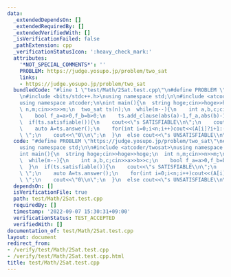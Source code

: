 ```yaml
---
data:
  _extendedDependsOn: []
  _extendedRequiredBy: []
  _extendedVerifiedWith: []
  _isVerificationFailed: false
  _pathExtension: cpp
  _verificationStatusIcon: ':heavy_check_mark:'
  attributes:
    '*NOT_SPECIAL_COMMENTS*': ''
    PROBLEM: https://judge.yosupo.jp/problem/two_sat
    links:
    - https://judge.yosupo.jp/problem/two_sat
  bundledCode: "#line 1 \"test/Math/2Sat.test.cpp\"\n#define PROBLEM \"https://judge.yosupo.jp/problem/two_sat\"\
    \n#include <bits/stdc++.h>\nusing namespace std;\n\n#include <atcoder/twosat>\n\
    using namespace atcoder;\n\nint main(){\n  string hoge;cin>>hoge>>hoge;\n  int\
    \ n,m;cin>>n>>m;\n  two_sat ts(n);\n  while(m--){\n    int a,b,c;cin>>a>>b>>c;\n\
    \    bool f_a=a>0,f_b=b>0;\n    ts.add_clause(abs(a)-1,f_a,abs(b)-1,f_b);\n  }\n\
    \  if(ts.satisfiable()){\n    cout<<\"s SATISFIABLE\\n\";\n    cout<<\"v \";\n\
    \    auto A=ts.answer();\n    for(int i=0;i<n;i++)cout<<(A[i]?i+1:-(i+1))<<\"\
    \ \";\n    cout<<\"0\\n\";\n  }\n  else cout<<\"s UNSATISFIABLE\\n\";\n}\n"
  code: "#define PROBLEM \"https://judge.yosupo.jp/problem/two_sat\"\n#include <bits/stdc++.h>\n\
    using namespace std;\n\n#include <atcoder/twosat>\nusing namespace atcoder;\n\n\
    int main(){\n  string hoge;cin>>hoge>>hoge;\n  int n,m;cin>>n>>m;\n  two_sat ts(n);\n\
    \  while(m--){\n    int a,b,c;cin>>a>>b>>c;\n    bool f_a=a>0,f_b=b>0;\n    ts.add_clause(abs(a)-1,f_a,abs(b)-1,f_b);\n\
    \  }\n  if(ts.satisfiable()){\n    cout<<\"s SATISFIABLE\\n\";\n    cout<<\"v\
    \ \";\n    auto A=ts.answer();\n    for(int i=0;i<n;i++)cout<<(A[i]?i+1:-(i+1))<<\"\
    \ \";\n    cout<<\"0\\n\";\n  }\n  else cout<<\"s UNSATISFIABLE\\n\";\n}"
  dependsOn: []
  isVerificationFile: true
  path: test/Math/2Sat.test.cpp
  requiredBy: []
  timestamp: '2022-09-07 15:30:31+09:00'
  verificationStatus: TEST_ACCEPTED
  verifiedWith: []
documentation_of: test/Math/2Sat.test.cpp
layout: document
redirect_from:
- /verify/test/Math/2Sat.test.cpp
- /verify/test/Math/2Sat.test.cpp.html
title: test/Math/2Sat.test.cpp
---
```

